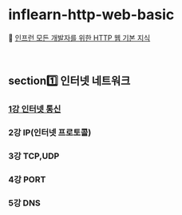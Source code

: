 # inflearn-http-web-basic

🔗 [인프런 모든 개발자를 위한 HTTP 웹 기본 지식](https://www.inflearn.com/course/http-%EC%9B%B9-%EB%84%A4%ED%8A%B8%EC%9B%8C%ED%81%AC/dashboard)

<br>

## section1️⃣ 인터넷 네트워크
### [1강 인터넷 통신](https://github.com/dmswl0311/inflearn-http-web-basic/blob/main/section1/1.%EC%9D%B8%ED%84%B0%EB%84%B7%20%ED%86%B5%EC%8B%A0.md)
### 2강 IP(인터넷 프로토콜)
### 3강 TCP,UDP
### 4강 PORT
### 5강 DNS
<br>
